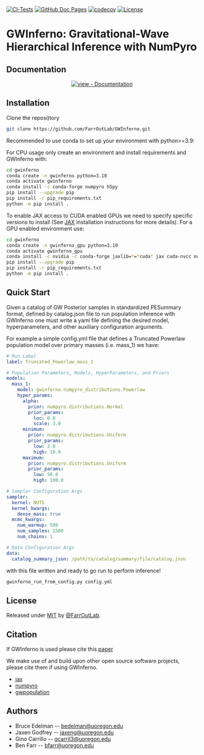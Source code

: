 [![CI-Tests](https://github.com/FarrOutLab/GWInferno/actions/workflows/ci-tests.yml/badge.svg)](https://github.com/FarrOutLab/GWInferno/actions/workflows/ci-tests.yml)
[![GitHub Doc Pages](https://github.com/FarrOutLab/GWInferno/actions/workflows/docs-gh-pages.yml/badge.svg)](https://github.com/FarrOutLab/GWInferno/actions/workflows/docs-gh-pages.yml)
[![codecov](https://codecov.io/gh/FarrOutLab/GWInferno/branch/main/graph/badge.svg?token=PLXM4211S3)](https://codecov.io/gh/FarrOutLab/GWInferno)
[![License](https://img.shields.io/badge/License-MIT-blue)](#license)

# GWInferno: Gravitational-Wave Hierarchical Inference with NumPyro

## Documentation

<div align="center">

[![view - Documentation](https://img.shields.io/badge/view-Documentation-blue?style=for-the-badge)](https://farroutlab.github.io/GWInferno/)

</div>

## Installation

Clone the reposi)tory

```bash
git clone https://github.com/FarrOutLab/GWInferno.git
```

Recommended to use conda to set up your environment with python>=3.9:

For CPU usage only create an environment and install requirements and GWInferno with:

```bash
cd gwinferno
conda create -n gwinferno python=3.10
conda activate gwinferno
conda install -c conda-forge numpyro h5py 
pip install --upgrade pip
pip install -r pip_requirements.txt
python -m pip install .
```

To enable JAX access to CUDA enabled GPUs we need to specify specific versions to install (See [JAX](https://github.com/google/jax) installation instructions for more details). For a GPU enabled environment use:

```bash
cd gwinferno
conda create -n gwinferno_gpu python=3.10
conda activate gwinferno_gpu
conda install -c nvidia -c conda-forge jaxlib=*=*cuda* jax cuda-nvcc numpyro h5py
pip install --upgrade pip
pip install -r pip_requirements.txt
python -m pip install .
```

## Quick Start
Given a catalog of GW Posterior samples in standardized PESummary format, defined by catalog.json file to run population inference with GWInferno one must write a yaml file defining the desired model, hyperparameters, and other auxiliary configuration arguments. 

For example a simple config.yml file that defines a Truncated Powerlaw population model over primary masses (i.e. mass_1) we have:

```yaml
# Run Label
label: Truncated_Powerlaw_mass_1

# Population Parameters, Models, HyperParameters, and Priors
models:
  mass_1:
    model: gwinferno.numpyro_distributions.Powerlaw
    hyper_params:
      alpha:
        prior: numpyro.distributions.Normal
        prior_params:
          loc: 0.0
          scale: 3.0
      minimum:
        prior: numpyro.distributions.Uniform
        prior_params:
          low: 2.0
          high: 10.0
      maximum:
        prior: numpyro.distributions.Uniform
        prior_params:
          low: 50.0
          high: 100.0

# Sampler Configuration Args
sampler:
  kernel: NUTS
  kernel_kwargs:
    dense_mass: true
  mcmc_kwargs:
    num_warmup: 500
    num_samples: 1500
    num_chains: 1

# Data Configuration Args
data:
  catalog_summary_json: /path/to/catalog/summary/file/catalog.json
```

with this file written and ready to go run to perform inference!

```bash
gwinferno_run_from_config.py config.yml
```

## License 

Released under [MIT](/LICENSE) by [@FarrOutLab](https://github.com/FarrOutLab).

## Citation

If GWInferno is used please cite this [paper](https://arxiv.org/abs/2210.12834)

We make use of and build upon other open source software projects, please cite them if using GWInferno.

- [jax](https://github.com/google/jax)
- [numpyro](https://github.com/pyro-ppl/numpyro)
- [gwpopulation](https://github.com/ColmTalbot/gwpopulation)

## Authors

- Bruce Edelman -- bedelman@uoregon.edu
- Jaxen Godfrey -- jaxeng@uoregon.edu
- Gino Carrillo -- gcarril3@uoregon.edu
- Ben Farr -- bfarr@uoregon.edu
